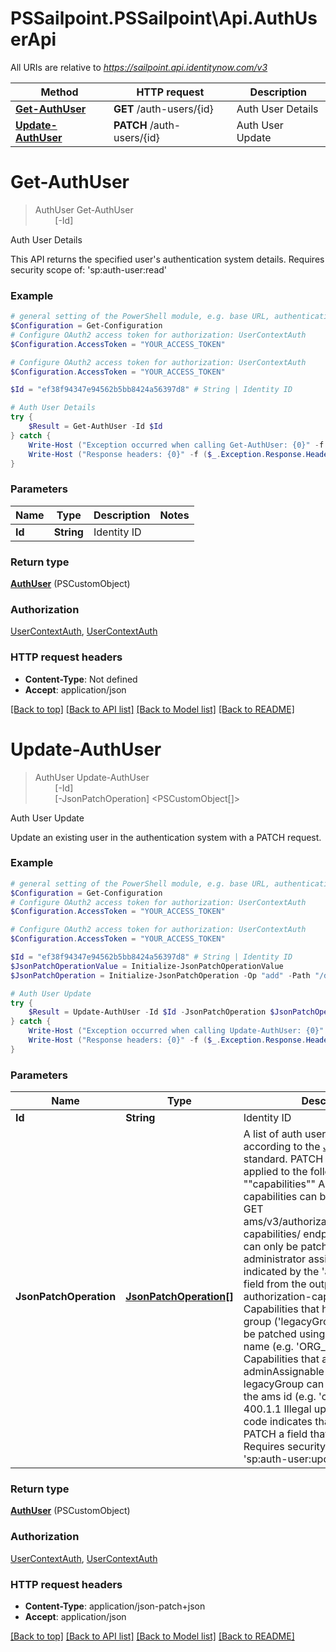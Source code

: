 # PSSailpoint.PSSailpoint\Api.AuthUserApi

All URIs are relative to *https://sailpoint.api.identitynow.com/v3*

Method | HTTP request | Description
------------- | ------------- | -------------
[**Get-AuthUser**](AuthUserApi.md#Get-AuthUser) | **GET** /auth-users/{id} | Auth User Details
[**Update-AuthUser**](AuthUserApi.md#Update-AuthUser) | **PATCH** /auth-users/{id} | Auth User Update


<a id="Get-AuthUser"></a>
# **Get-AuthUser**
> AuthUser Get-AuthUser<br>
> &nbsp;&nbsp;&nbsp;&nbsp;&nbsp;&nbsp;&nbsp;&nbsp;[-Id] <String><br>

Auth User Details

This API returns the specified user's authentication system details. Requires security scope of:  'sp:auth-user:read'

### Example
```powershell
# general setting of the PowerShell module, e.g. base URL, authentication, etc
$Configuration = Get-Configuration
# Configure OAuth2 access token for authorization: UserContextAuth
$Configuration.AccessToken = "YOUR_ACCESS_TOKEN"

# Configure OAuth2 access token for authorization: UserContextAuth
$Configuration.AccessToken = "YOUR_ACCESS_TOKEN"

$Id = "ef38f94347e94562b5bb8424a56397d8" # String | Identity ID

# Auth User Details
try {
    $Result = Get-AuthUser -Id $Id
} catch {
    Write-Host ("Exception occurred when calling Get-AuthUser: {0}" -f ($_.ErrorDetails | ConvertFrom-Json))
    Write-Host ("Response headers: {0}" -f ($_.Exception.Response.Headers | ConvertTo-Json))
}
```

### Parameters

Name | Type | Description  | Notes
------------- | ------------- | ------------- | -------------
 **Id** | **String**| Identity ID | 

### Return type

[**AuthUser**](AuthUser.md) (PSCustomObject)

### Authorization

[UserContextAuth](../README.md#UserContextAuth), [UserContextAuth](../README.md#UserContextAuth)

### HTTP request headers

 - **Content-Type**: Not defined
 - **Accept**: application/json

[[Back to top]](#) [[Back to API list]](../README.md#documentation-for-api-endpoints) [[Back to Model list]](../README.md#documentation-for-models) [[Back to README]](../README.md)

<a id="Update-AuthUser"></a>
# **Update-AuthUser**
> AuthUser Update-AuthUser<br>
> &nbsp;&nbsp;&nbsp;&nbsp;&nbsp;&nbsp;&nbsp;&nbsp;[-Id] <String><br>
> &nbsp;&nbsp;&nbsp;&nbsp;&nbsp;&nbsp;&nbsp;&nbsp;[-JsonPatchOperation] <PSCustomObject[]><br>

Auth User Update

Update an existing user in the authentication system with a PATCH request.

### Example
```powershell
# general setting of the PowerShell module, e.g. base URL, authentication, etc
$Configuration = Get-Configuration
# Configure OAuth2 access token for authorization: UserContextAuth
$Configuration.AccessToken = "YOUR_ACCESS_TOKEN"

# Configure OAuth2 access token for authorization: UserContextAuth
$Configuration.AccessToken = "YOUR_ACCESS_TOKEN"

$Id = "ef38f94347e94562b5bb8424a56397d8" # String | Identity ID
$JsonPatchOperationValue = Initialize-JsonPatchOperationValue 
$JsonPatchOperation = Initialize-JsonPatchOperation -Op "add" -Path "/description" -Value $JsonPatchOperationValue # JsonPatchOperation[] | A list of auth user update operations according to the [JSON Patch](https://tools.ietf.org/html/rfc6902) standard.  PATCH can only be applied to the following fields:   *   ""capabilities""  A list of valid capabilities can be found using the GET ams/v3/authorization/authorization-capabilities/ endpoint. Capabilities can only be patched if they are administrator assignable, as indicated by the 'adminAssignable' field from the output of list authorization-capabilities. Capabilities that have a legacy group ('legacyGroup' field) need to be patched using the legacyGroup name (e.g. 'ORG_ADMIN'). Capabilities that are adminAssignable but do not have a legacyGroup can be patched using the ams id (e.g. 'cam:new-role').  A 400.1.1 Illegal update attempt detail code indicates that you attempted to PATCH a field that is not allowed.  Requires security scope of 'sp:auth-user:update' 

# Auth User Update
try {
    $Result = Update-AuthUser -Id $Id -JsonPatchOperation $JsonPatchOperation
} catch {
    Write-Host ("Exception occurred when calling Update-AuthUser: {0}" -f ($_.ErrorDetails | ConvertFrom-Json))
    Write-Host ("Response headers: {0}" -f ($_.Exception.Response.Headers | ConvertTo-Json))
}
```

### Parameters

Name | Type | Description  | Notes
------------- | ------------- | ------------- | -------------
 **Id** | **String**| Identity ID | 
 **JsonPatchOperation** | [**JsonPatchOperation[]**](JsonPatchOperation.md)| A list of auth user update operations according to the [JSON Patch](https://tools.ietf.org/html/rfc6902) standard.  PATCH can only be applied to the following fields:   *   &quot;&quot;capabilities&quot;&quot;  A list of valid capabilities can be found using the GET ams/v3/authorization/authorization-capabilities/ endpoint. Capabilities can only be patched if they are administrator assignable, as indicated by the &#39;adminAssignable&#39; field from the output of list authorization-capabilities. Capabilities that have a legacy group (&#39;legacyGroup&#39; field) need to be patched using the legacyGroup name (e.g. &#39;ORG_ADMIN&#39;). Capabilities that are adminAssignable but do not have a legacyGroup can be patched using the ams id (e.g. &#39;cam:new-role&#39;).  A 400.1.1 Illegal update attempt detail code indicates that you attempted to PATCH a field that is not allowed.  Requires security scope of &#39;sp:auth-user:update&#39;  | 

### Return type

[**AuthUser**](AuthUser.md) (PSCustomObject)

### Authorization

[UserContextAuth](../README.md#UserContextAuth), [UserContextAuth](../README.md#UserContextAuth)

### HTTP request headers

 - **Content-Type**: application/json-patch+json
 - **Accept**: application/json

[[Back to top]](#) [[Back to API list]](../README.md#documentation-for-api-endpoints) [[Back to Model list]](../README.md#documentation-for-models) [[Back to README]](../README.md)

